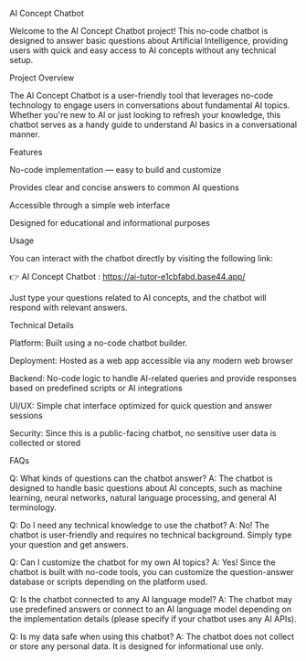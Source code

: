 AI Concept Chatbot

Welcome to the AI Concept Chatbot project! This no-code chatbot is designed to answer basic questions about Artificial Intelligence, providing users with quick and easy access to AI concepts without any technical setup.

Project Overview

The AI Concept Chatbot is a user-friendly tool that leverages no-code technology to engage users in conversations about fundamental AI topics. Whether you're new to AI or just looking to refresh your knowledge, this chatbot serves as a handy guide to understand AI basics in a conversational manner.

Features

No-code implementation — easy to build and customize

Provides clear and concise answers to common AI questions

Accessible through a simple web interface

Designed for educational and informational purposes

Usage

You can interact with the chatbot directly by visiting the following link:

👉 AI Concept Chatbot : https://ai-tutor-e1cbfabd.base44.app/

Just type your questions related to AI concepts, and the chatbot will respond with relevant answers.

Technical Details

Platform: Built using a no-code chatbot builder.

Deployment: Hosted as a web app accessible via any modern web browser

Backend: No-code logic to handle AI-related queries and provide responses based on predefined scripts or AI integrations

UI/UX: Simple chat interface optimized for quick question and answer sessions

Security: Since this is a public-facing chatbot, no sensitive user data is collected or stored

FAQs

Q: What kinds of questions can the chatbot answer?
A: The chatbot is designed to handle basic questions about AI concepts, such as machine learning, neural networks, natural language processing, and general AI terminology.

Q: Do I need any technical knowledge to use the chatbot?
A: No! The chatbot is user-friendly and requires no technical background. Simply type your question and get answers.

Q: Can I customize the chatbot for my own AI topics?
A: Yes! Since the chatbot is built with no-code tools, you can customize the question-answer database or scripts depending on the platform used.

Q: Is the chatbot connected to any AI language model?
A: The chatbot may use predefined answers or connect to an AI language model depending on the implementation details (please specify if your chatbot uses any AI APIs).

Q: Is my data safe when using this chatbot?
A: The chatbot does not collect or store any personal data. It is designed for informational use only.
